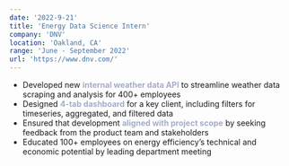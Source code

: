 ```yaml
---
date: '2022-9-21'
title: 'Energy Data Science Intern'
company: 'DNV'
location: 'Oakland, CA'
range: 'June - September 2022'
url: 'https://www.dnv.com/'
---
```


- Developed new <font color=A2ADC6><b>internal weather data API</b></font> to streamline weather data scraping and analysis for 400+ employees
- Designed <font color=A2ADC6><b>4-tab dashboard</b></font> for a key client, including filters for timeseries, aggregated, and filtered data
- Ensured that development <font color=A2ADC6><b>aligned with project scope</b></font> by seeking feedback from the product team and stakeholders
- Educated 100+ employees on energy efficiency’s technical and economic potential by leading department meeting
